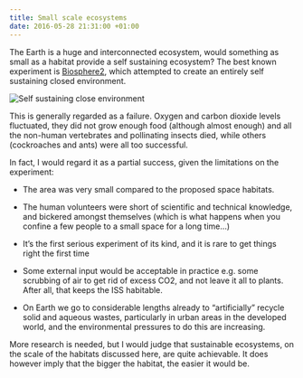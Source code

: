 ```yaml
---
title: Small scale ecosystems
date: 2016-05-28 21:31:00 +01:00
---
```


The Earth is a huge and interconnected ecosystem, would something as small as a habitat provide a self sustaining ecosystem? The best known experiment is [Biosphere2](https://en.wikipedia.org/wiki/Biosphere_2), which attempted to create an entirely self sustaining closed environment.

![Self sustaining close environment](https://4.bp.blogspot.com/-MQcKqKZMFW4/V0n_3-m3skI/AAAAAAAAAGM/s2I7b5ouSQQVASFgp27WQxQqWUaAYv28wCLcB/s1600/bio2_2.jpg)

This is generally regarded as a failure. Oxygen and carbon dioxide levels fluctuated, they did not grow enough food (although almost enough) and all the non-human vertebrates and pollinating insects died, while others (cockroaches and ants) were all too successful.

In fact, I would regard it as a partial success, given the limitations on the experiment:

- The area was very small compared to the proposed space habitats.

- The human volunteers were short of scientific and technical knowledge, and bickered amongst themselves (which is what happens when you confine a few people to a small space for a long time…)

- It’s the first serious experiment of its kind, and it is rare to get things right the first time

- Some external input would be acceptable in practice e.g. some scrubbing of air to get rid of excess CO2, and not leave it all to plants. After all, that keeps the ISS habitable.

- On Earth we go to considerable lengths already to “artificially” recycle solid and aqueous wastes, particularly in urban areas in the developed world, and the environmental pressures to do this are increasing.

More research is needed, but I would judge that sustainable ecosystems, on the scale of the habitats discussed here, are quite achievable. It does however imply that the bigger the habitat, the easier it would be.
